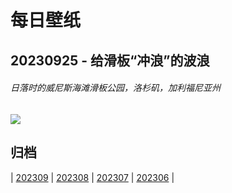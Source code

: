 # 每日壁纸

## 20230925 - 给滑板“冲浪”的波浪

###### 日落时的威尼斯海滩滑板公园，洛杉矶，加利福尼亚州

![](https://www.bing.com/th?id=OHR.VeniceSkatePark_ZH-CN6295228801_UHD.jpg)

## 归档

| [202309](/202309/README.md)
| [202308](/202308/README.md)
| [202307](/202307/README.md)
| [202306](/202306/README.md)
|